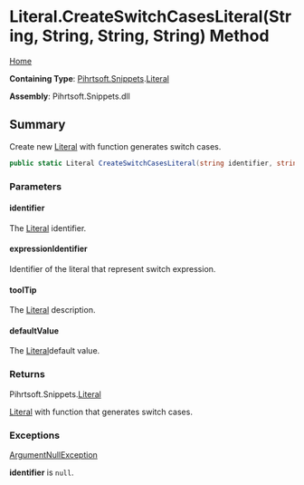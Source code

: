 # Literal\.CreateSwitchCasesLiteral\(String, String, String, String\) Method

[Home](../../../../README.md)

**Containing Type**: [Pihrtsoft.Snippets](../../README.md)\.[Literal](../README.md)

**Assembly**: Pihrtsoft\.Snippets\.dll

## Summary

Create new [Literal](../README.md) with function generates switch cases\.

```csharp
public static Literal CreateSwitchCasesLiteral(string identifier, string expressionIdentifier, string toolTip = null, string defaultValue = "default:")
```

### Parameters

#### identifier

The [Literal](../README.md) identifier\.

#### expressionIdentifier

Identifier of the literal that represent switch expression\.

#### toolTip

The [Literal](../README.md) description\.

#### defaultValue

The [Literal](../README.md)default value\.

### Returns

Pihrtsoft\.Snippets\.[Literal](../README.md)

[Literal](../README.md) with function that generates switch cases\.

### Exceptions

[ArgumentNullException](https://docs.microsoft.com/en-us/dotnet/api/system.argumentnullexception)

**identifier** is `null`\.

